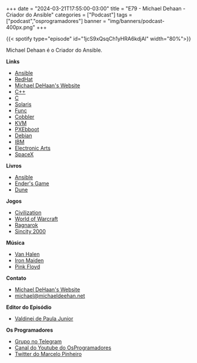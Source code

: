 +++
date = "2024-03-21T17:55:00-03:00"
title = "E79 - Michael Dehaan - Criador do Ansible"
categories = ["Podcast"]
tags = ["podcast","osprogramadores"]
banner = "img/banners/podcast-400px.png"
+++


{{< spotify type="episode" id="1jcS9xQsqCh1yHRA6kdjAl" width="80%">}}

Michael Dehaan é o Criador do Ansible.


**Links**
- [Ansible](https://www.ansible.com/)
- [RedHat](https://www.redhat.com/)
- [Michael DeHaan's Website](https://www.michaeldehaan.net/)
- [C++](https://www.cplusplus.com/)
- [C](https://en.cppreference.com/w/c)
- [Solaris](https://www.oracle.com/solaris/)
- [Func](https://fedoraproject.org/wiki/Func)
- [Cobbler](https://cobbler.github.io/)
- [KVM](https://www.linux-kvm.org/)
- [PXEbboot](https://en.wikipedia.org/wiki/Preboot_Execution_Environment)
- [Debian](https://www.debian.org/)
- [IBM](https://www.ibm.com/")
- [Electronic Arts](https://www.ea.com/)
- [SpaceX](https://www.spacex.com/)

**Livros**
- [Ansible](https://www.ansible.com/)
- [Ender's Game](https://en.wikipedia.org/wiki/Ender%27s_Game)
- [Dune](https://en.wikipedia.org/wiki/Dune_%28franchise)

**Jogos**
- [Civilization](https://civilization.com)
- [World of Warcraft](https://worldofwarcraft.com/)
- [Ragnarok](https://www.playstation.com/en-ca/games/god-of-war-ragnarok/")
- [Sincity 2000](https://en.wikipedia.org/wiki/SimCity_2000)

**Música**
- [Van Halen](https://www.van-halen.com/)
- [Iron Maiden](https://ironmaiden.com/)
- [Pink Floyd](https://www.pinkfloyd.com/)

**Contato**
- [Michael DeHaan's Website](https://www.michaeldehaan.net/)
- [michael@michaeldeehan.net](mailto:michael@michaeldehan.net)

**Editor do Episódio**
- [⁠Valdinei de Paula Junior]( https://www.linkedin.com/in/valdinei-de-paula-junior-009634230/)

**Os Programadores**
- [Grupo no Telegram](https://t.me/osprogramadores)
- [Canal do Youtube do OsProgramadores](https://www.youtube.com/channel/UCt_YNYGl6K5yNXlXEQDdwWg?view_as=subscriber)
- [Twitter do Marcelo Pinheiro](https://twitter.com/mpinheir)
